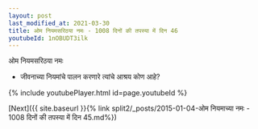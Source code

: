 ```yaml
---
layout: post
last_modified_at: 2021-03-30
title: ओम नियमसरिठया नमः - 1008 दिनों की तपस्या में दिन 46
youtubeId: 1nOBUDT3ilk
---
```

 
 
 ओम नियमसरिठया नमः  
 
 -  जीवनाच्या नियमांचे पालन करणारे त्यांचे आश्रय कोण आहे? 
 
  
 
  
 
 
 
 
 
 


{% include youtubePlayer.html id=page.youtubeId %}
 
[Next]({{ site.baseurl }}{% link  split2/_posts/2015-01-04-ओम नियमाच्या नमः - 1008 दिनों की तपस्या में दिन 45.md%})
 
